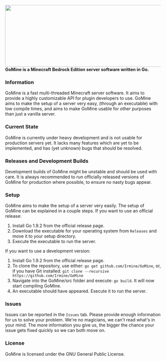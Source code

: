 <a href="https://github.com/Irmine/GoMine">
    <img src="https://github.com/Irmine/GoMine/blob/master/GoMineBanner.jpg" width="600" height="200" align="left">
</a> <br> <br> <br> <br> <br> <br> <br> <br> <hr>

#### GoMine is a Minecraft Bedrock Edition server software written in Go.

### Information
GoMine is a fast multi-threaded Minecraft server software. It aims to provide a highly customizable API for plugin developers to use. GoMine aims to make the setup of a server very easy, (through an executable) with low compile times, and aims to make GoMine usable for other purposes than just a vanilla server.

### Current State
GoMine is currently under heavy development and is not usable for production servers yet. It lacks many features which are yet to be implemented, and has (yet unknown) bugs that should be resolved.

### Releases and Development Builds
Development builds of GoMine might be unstable and should be used with care. It is always recommended to run officially released versions of GoMine for production where possible, to ensure no nasty bugs appear.

### Setup
GoMine aims to make the setup of a server very easily. The setup of GoMine can be explained in a couple steps.
If you want to use an official release:
1. Install Go 1.9.2 from the official release page.
2. Download the executable for your operating system from `Releases` and move it to your setup directory.
3. Execute the executable to run the server.

If you want to use a development version:
1. Install Go 1.9.2 from the official release page.
2. To clone the repository, use either: `go get github.com/Irmine/GoMine`, or, if you have Git installed: `git clone --recursive https://github.com/Irmine/GoMine`
3. Navigate into the GoMine/src folder and execute: `go build`. It will now start compiling GoMine.
4. An executable should have appeared. Execute it to run the server.

### Issues
Issues can be reported in the `Issues` tab. Please provide enough information for us to solve your problem. We're no magicians, we can't read what's in your mind. The more information you give us, the bigger the chance your issue gets fixed quickly so we can both move on.

### License
GoMine is licensed under the GNU General Public License.

